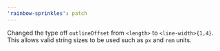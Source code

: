 ```yaml
---
'rainbow-sprinkles': patch
---
```


Changed the type off `outlineOffset` from `<length>` to `<line-width>{1,4}`. This allows valid string sizes to be used such as `px` and `rem` units.
